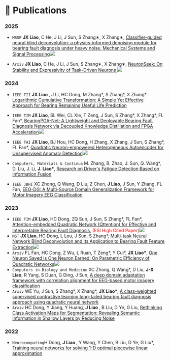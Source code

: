 
# 📝 Publications 

### 2025
- ``MSSP`` <b>JX Liao</b>, C He, J Li, J Sun, S Zhang∗, X Zhang∗, [Classifier-guided neural blind deconvolution: a physics-informed denoising module for bearing fault diagnosis under heavy noise, Mechanical Systems and Signal Processing](https://www.sciencedirect.com/science/article/pii/S0888327024006484)[![](https://img.shields.io/github/stars/asdvfghg/ClassBD?style=social&label=Code+Stars)](https://github.com/asdvfghg/ClassBD)

- ``Arxiv`` <b>JX Liao</b>, C He, J Li, J Sun, S Zhang∗, X Zhang∗, [NeuronSeek: On Stability and Expressivity of Task-Driven Neurons
](https://www.preprints.org/manuscript/202506.1586/v1)[![](https://img.shields.io/github/stars/HanyuPei22/NeuronSeek?style=social&label=Code+Stars)]([https://github.com/asdvfghg/ClassBD](https://github.com/HanyuPei22/NeuronSeek))


### 2024
 - ``IEEE TII`` <b>JX Liao </b>, J Li, HC Dong, M Zhang*, S Zhang*, X Zhang* [Logarithmic Cumulative Transformation: A Simple Yet Effective Approach for Bearing Remaining Useful Life Prediction](https://ieeexplore.ieee.org/document/10537050)

- ``IEEE TIM`` <b>JX Liao</b>, SL Wei, CL Xie, T Zeng, J Sun, S Zhang*, X Zhang*, FL Fan*, [BearingPGA-Net: A Lightweight and Deployable Bearing Fault Diagnosis Network via Decoupled Knowledge Distillation and FPGA Acceleration](https://ieeexplore.ieee.org/document/10373183)[![](https://img.shields.io/github/stars/asdvfghg/BearingPGA-Net?style=social&label=Code+Stars)](https://github.com/asdvfghg/BearingPGA-Net)

- ``IEEE TAI`` <b>JX Liao</b>, BJ Hou, HC Dong, H Zhang, X Zhang, J Sun, S Zhang*, FL Fan*, [Quadratic Neuron-empowered Heterogeneous Autoencoder for Unsupervised Anomaly Detection](https://ieeexplore.ieee.org/document/10510400)[![](https://img.shields.io/github/stars/asdvfghg/Heterogeneous_Autoencoder_by_Quadratic_Neurons?style=social&label=Code+Stars)](https://github.com/asdvfghg/Heterogeneous_Autoencoder_by_Quadratic_Neurons)

- ``Computers, Materials & Continua`` M. Zhang, B. Zhao, J. Sun, Q. Wang*, D. Liu, J. Li, <b>J. Liao*</b>, [Research on Driver's Fatigue Detection Based on Information Fusion](https://cdn.techscience.cn/files/cmc/2024/online/CMC0410/TSP_CMC_48643/TSP_CMC_48643.pdf)
              
- ``IEEE JBHI`` XC Zhong, Q Wang, D Liu, Z Chen, <b>J Liao</b>, J Sun, Y Zhang, FL Fan, [EEG-DG: A Multi-Source Domain Generalization Framework for Motor Imagery EEG Classification](https://ieeexplore.ieee.org/document/10609514)



### 2023
- ``IEEE TIM`` <b>JX Liao</b>, HC Dong, ZQ Sun, J Sun, S Zhang*, FL Fan*, [Attention-embedded Quadratic Network (Qttention) for Effective and Interpretable Bearing Fault Diagnosis](https://ieeexplore.ieee.org/document/10076833),  <span style="color:red">(ESI High Cited Paper)</span>[![](https://img.shields.io/github/stars/asdvfghg/QCNN_for_bearing_diagnosis?style=social&label=Code+Stars)](https://github.com/asdvfghg/QCNN_for_bearing_diagnosis)
-   ``MST`` <b>JX Liao</b>, HC Dong, L Lou, J Sun, S Zhang*, [Multi-task Neural Network Blind Deconvolution and its Application to Bearing Fault Feature Extraction](https://iopscience.iop.org/article/10.1088/1361-6501/accbdb)[![](https://img.shields.io/github/stars/asdvfghg/MNNBD?style=social&label=Code+Stars)](https://github.com/asdvfghg/MNNBD)
- ``Arxiv`` FL Fan, HC Dong, Z Wu, L Ruan, T Zeng*, Y Cui*, <b>JX Liao*</b>, [One Neuron Saved Is One Neuron Earned: On Parametric Efficiency of Quadratic Networks](https://arxiv.org/pdf/2303.06316.pdf)[![](https://img.shields.io/github/stars/asdvfghg/quadratic_efficiency?style=social&label=Code+Stars)](https://github.com/asdvfghg/quadratic_efficiency)
- ``Computers in Biology and Medicine`` XC Zhong, Q Wang*, D Liu, <b>J-X Liao</b>, R Yang, S Duan, G Ding, J Sun, [A deep domain adaptation framework with correlation alignment for EEG-based motor imagery classification](https://www.sciencedirect.com/science/article/pii/S001048252300700X)
- ``Arxiv`` WE Yu, J Sun, S Zhang*, X Zhang*, <b>JX Liao*</b>, [A class-weighted supervised contrastive learning long-tailed bearing fault diagnosis approach using quadratic neural network](https://arxiv.org/pdf/2309.11717.pdf)
- ``Arxiv`` HC Dong, Y Jiang, Y Huang, <b>J Liao </b>, B Liu, D Ye, G Liu, [Rethinking Class Activation Maps for Segmentation: Revealing Semantic Information in Shallow Layers by Reducing Noise](https://arxiv.org/pdf/2308.02118.pdf)


### 2022

- ``Neurocomputing``H Dong, <b> J Liao </b>, Y Wang, Y Chen, B Liu, D Ye, G Liu*, [Training neural networks for solving 1-D optimal piecewise linear approximation](https://www.sciencedirect.com/science/article/pii/S0925231222008864)
